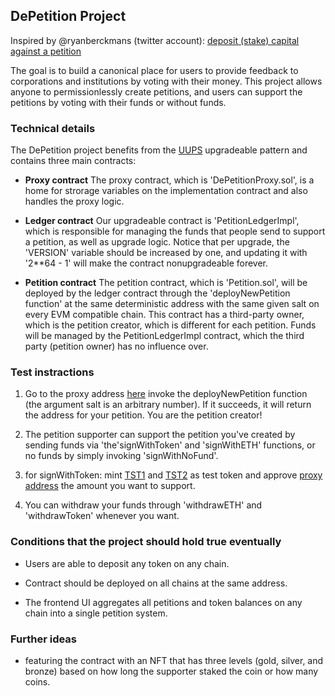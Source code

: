 
## DePetition Project

Inspired by @ryanberckmans (twitter account): [deposit (stake) capital against a petition](https://twitter.com/ryanberckmans/status/1743675086144434402)

The goal is to build a canonical place for users to provide feedback to corporations and institutions by voting with their money. This project allows anyone to permissionlessly create petitions, and users can support the petitions by voting with their funds or without funds.

### Technical details

The DePetition project benefits from the [UUPS](https://docs.openzeppelin.com/contracts/5.x/api/proxy#UUPSUpgradeable) upgradeable pattern and contains three main contracts:

- **Proxy contract**
The proxy contract, which is 'DePetitionProxy.sol', is a home for strorage variables on the implementation contract and also handles the proxy logic.

- **Ledger contract**
Our upgradeable contract is 'PetitionLedgerImpl', which is responsible for managing the funds that people send to support a petition, as well as upgrade logic.
Notice that per upgrade, the 'VERSION' variable should be increased by one, and updating it with '2**64 - 1' will make the contract nonupgradeable forever.

- **Petition contract**
The petition contract, which is 'Petition.sol', will be deployed by the ledger contract through the 'deployNewPetition function' at the same deterministic address with the same given salt on every EVM compatible chain.
This contract has a third-party owner, which is the petition creator, which is different for each petition.
Funds will be managed by the PetitionLedgerImpl contract, which the third party (petition owner) has no influence over.

### Test instractions

1. Go to the proxy address [here](https://holesky.etherscan.io/address/0x38200de4b4920ccddf4ac749ce88a1410f33aecd#writeProxyContract) invoke the deployNewPetition function (the argument salt is an arbitrary number). If it succeeds, it will return the address for your petition. You are the petition creator!

2. The petition supporter can support the petition you've created by sending funds via 'the'signWithToken' and 'signWithETH' functions, or no funds by simply invoking 'signWithNoFund'.

3. for signWithToken: mint [TST1](https://holesky.etherscan.io/address/0xaeeff661d58941115c4eced629cd70afe6ce5206#writeContract) and [TST2](https://holesky.etherscan.io/address/0x146c3816d390f4d57a0447bf608ca9a1e517c111#writeContract) as test token and approve [proxy address](https://holesky.etherscan.io/address/0x38200de4b4920ccddf4ac749ce88a1410f33aecd) the amount you want to support.

4. You can withdraw your funds through 'withdrawETH' and 'withdrawToken' whenever you want.

### Conditions that the project should hold true eventually

- Users are able to deposit any token on any chain.

- Contract should be deployed on all chains at the same address.

- The frontend UI aggregates all petitions and token balances on any chain into a single petition system.

### Further ideas

- featuring the contract with an NFT that has three levels (gold, silver, and bronze) based on how long the supporter staked the coin or how many coins.
